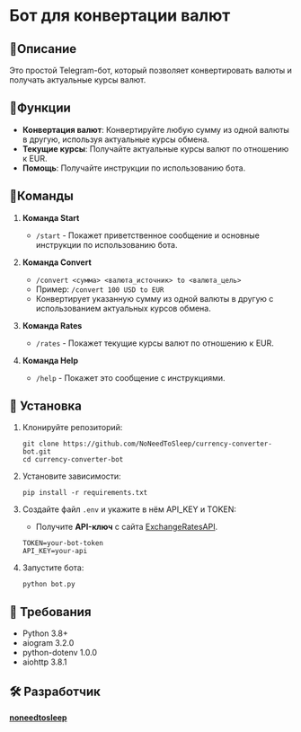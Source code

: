 # Бот для конвертации валют

## 📌Описание

Это простой Telegram-бот, который позволяет конвертировать валюты и получать актуальные курсы валют.

## 🚀Функции

- **Конвертация валют**: Конвертируйте любую сумму из одной валюты в другую, используя актуальные курсы обмена.
- **Текущие курсы**: Получайте актуальные курсы валют по отношению к EUR.
- **Помощь**: Получайте инструкции по использованию бота.

## 📖Команды

1. **Команда Start**

   - `/start` - Покажет приветственное сообщение и основные инструкции по использованию бота.
2. **Команда Convert**

   - `/convert <сумма> <валюта_источник> to <валюта_цель>`
   - Пример: `/convert 100 USD to EUR`
   - Конвертирует указанную сумму из одной валюты в другую с использованием актуальных курсов обмена.
3. **Команда Rates**

   - `/rates` - Покажет текущие курсы валют по отношению к EUR.
4. **Команда Help**

   - `/help` - Покажет это сообщение с инструкциями.

## 🔧 Установка

1. Клонируйте репозиторий:

   ```shell
   git clone https://github.com/NoNeedToSleep/currency-converter-bot.git
   cd currency-converter-bot
   ```
2. Установите зависимости:

   ```shell
   pip install -r requirements.txt
   ```
3. Создайте файл `.env` и укажите в нём API_KEY и TOKEN:

   * Получите **API-ключ** с сайта [ExchangeRatesAPI](https://exchangeratesapi.io/).

   ```
   TOKEN=your-bot-token
   API_KEY=your-api
   ```
4. Запустите бота:

   ```shell
   python bot.py
   ```

## 📜 Требования

* Python 3.8+
* aiogram 3.2.0
* python-dotenv 1.0.0
* aiohttp 3.8.1

## 🛠 Разработчик

**[noneedtosleep](https://github.com/NoNeedToSleep/)**
